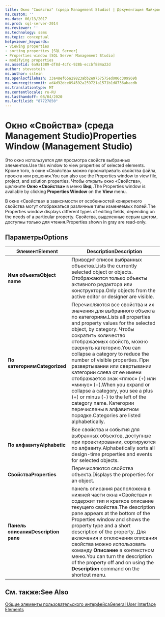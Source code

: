 ```yaml
---
title: Окно "Свойства" (среда Management Studio) | Документация Майкрософт
ms.custom: ''
ms.date: 06/13/2017
ms.prod: sql-server-2014
ms.reviewer: ''
ms.technology: ssms
ms.topic: conceptual
helpviewer_keywords:
- viewing properties
- sorting properties [SQL Server]
- Properties window [SQL Server Management Studio]
- modifying properties
ms.assetid: 6a9a1389-df8d-4cfc-928b-eccbf884a22d
author: stevestein
ms.author: sstein
ms.openlocfilehash: 33a48ef65a29823abb2e9757575ed006c309969b
ms.sourcegitcommit: ad4d92dce894592a259721a1571b1d8736abacdb
ms.translationtype: MT
ms.contentlocale: ru-RU
ms.lasthandoff: 08/04/2020
ms.locfileid: "87727850"
---
```

# <a name="properties-window-management-studio"></a><span data-ttu-id="d4962-102">Окно «Свойства» (среда Management Studio)</span><span class="sxs-lookup"><span data-stu-id="d4962-102">Properties Window (Management Studio)</span></span>
  <span data-ttu-id="d4962-103">Это окно используется для просмотра свойств выбранных элементов.</span><span class="sxs-lookup"><span data-stu-id="d4962-103">Use this window to view properties of selected elements.</span></span> <span data-ttu-id="d4962-104">Кроме того, в окне «Свойства» можно просматривать свойства файла, проекта или решения.</span><span class="sxs-lookup"><span data-stu-id="d4962-104">You can also use the Properties window to view file, project, and solution properties.</span></span> <span data-ttu-id="d4962-105">Чтобы открыть окно «Свойства», щелкните **Окно «Свойства»** в меню **Вид** .</span><span class="sxs-lookup"><span data-stu-id="d4962-105">The Properties window is available by clicking **Properties Window** on the **View** menu.</span></span>  
  
 <span data-ttu-id="d4962-106">В окне «Свойства» в зависимости от особенностей конкретного свойства могут отображаться различные типы изменяемых полей.</span><span class="sxs-lookup"><span data-stu-id="d4962-106">The Properties window displays different types of editing fields, depending on the needs of a particular property.</span></span> <span data-ttu-id="d4962-107">Свойства, выделенные серым цветом, доступны только для чтения.</span><span class="sxs-lookup"><span data-stu-id="d4962-107">Properties shown in gray are read-only.</span></span>  
  
## <a name="options"></a><span data-ttu-id="d4962-108">Параметры</span><span class="sxs-lookup"><span data-stu-id="d4962-108">Options</span></span>  
  
|<span data-ttu-id="d4962-109">Элемент</span><span class="sxs-lookup"><span data-stu-id="d4962-109">Element</span></span>|<span data-ttu-id="d4962-110">Description</span><span class="sxs-lookup"><span data-stu-id="d4962-110">Description</span></span>|  
|-------------|-----------------|  
|<span data-ttu-id="d4962-111">**Имя объекта**</span><span class="sxs-lookup"><span data-stu-id="d4962-111">**Object name**</span></span>|<span data-ttu-id="d4962-112">Приводит список выбранных объектов.</span><span class="sxs-lookup"><span data-stu-id="d4962-112">Lists the currently selected object or objects.</span></span> <span data-ttu-id="d4962-113">Отображаются только объекты активного редактора или конструктора.</span><span class="sxs-lookup"><span data-stu-id="d4962-113">Only objects from the active editor or designer are visible.</span></span>|  
|<span data-ttu-id="d4962-114">**По категориям**</span><span class="sxs-lookup"><span data-stu-id="d4962-114">**Categorized**</span></span>|<span data-ttu-id="d4962-115">Перечисляются все свойства и их значения для выбранного объекта по категориям.</span><span class="sxs-lookup"><span data-stu-id="d4962-115">Lists all properties and property values for the selected object, by category.</span></span> <span data-ttu-id="d4962-116">Чтобы сократить количество отображаемых свойств, можно свернуть категорию.</span><span class="sxs-lookup"><span data-stu-id="d4962-116">You can collapse a category to reduce the number of visible properties.</span></span> <span data-ttu-id="d4962-117">При развертывании или свертывании категории слева от ее имени отображается знак «плюс» (+) или «минус» (-).</span><span class="sxs-lookup"><span data-stu-id="d4962-117">When you expand or collapse a category, you see a plus (+) or minus (-) to the left of the category name.</span></span> <span data-ttu-id="d4962-118">Категории перечислены в алфавитном порядке.</span><span class="sxs-lookup"><span data-stu-id="d4962-118">Categories are listed alphabetically.</span></span>|  
|<span data-ttu-id="d4962-119">**По алфавиту**</span><span class="sxs-lookup"><span data-stu-id="d4962-119">**Alphabetic**</span></span>|<span data-ttu-id="d4962-120">Все свойства и события для выбранных объектов, доступные при проектировании, сортируются по алфавиту.</span><span class="sxs-lookup"><span data-stu-id="d4962-120">Alphabetically sorts all design-time properties and events for selected objects.</span></span>|  
|<span data-ttu-id="d4962-121">**Свойства**</span><span class="sxs-lookup"><span data-stu-id="d4962-121">**Properties**</span></span>|<span data-ttu-id="d4962-122">Перечисляются свойства объекта.</span><span class="sxs-lookup"><span data-stu-id="d4962-122">Displays the properties for an object.</span></span>|  
|<span data-ttu-id="d4962-123">**Панель описания**</span><span class="sxs-lookup"><span data-stu-id="d4962-123">**Description pane**</span></span>|<span data-ttu-id="d4962-124">панель описания расположена в нижней части окна «Свойства» и содержит тип и краткое описание текущего свойства.</span><span class="sxs-lookup"><span data-stu-id="d4962-124">The description pane appears at the bottom of the Properties window and shows the property type and a short description of the property.</span></span> <span data-ttu-id="d4962-125">Для включения и отключения описания свойства можно использовать команду **Описание** в контекстном меню.</span><span class="sxs-lookup"><span data-stu-id="d4962-125">You can turn the description of the property off and on using the **Description** command on the shortcut menu.</span></span>|  
  
## <a name="see-also"></a><span data-ttu-id="d4962-126">См. также:</span><span class="sxs-lookup"><span data-stu-id="d4962-126">See Also</span></span>  
 [<span data-ttu-id="d4962-127">Общие элементы пользовательского интерфейса</span><span class="sxs-lookup"><span data-stu-id="d4962-127">General User Interface Elements</span></span>](general-user-interface-elements.md)  
  
  
